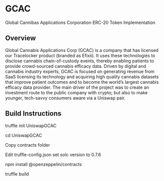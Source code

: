 # GCAC
Global Cannibas Applications Corporation ERC-20 Token Implementation

## Overview
Global Cannabis Applications Corp (GCAC) is a company that has licensed our Tracelocker product (branded as Efixii).  It uses these technologies to disclose cannabis chain-of-custody events, thereby enabling patients to provide crowd-sourced cannabis efficacy data. Driven by digital and cannabis industry experts, GCAC is focused on generating revenue from SaaS licensing its technology and acquiring high quality cannabis datasets that improve patient outcomes and to become the world’s largest cannabis efficacy data provider.
The main driver of the project was to create an investment route to the public company with crypto; but also to make younger, tech-savvy consumers aware via a Uniswap pair.



## Build Instructions

truffle init UniswapGCAC

cd UniswapGCAC

Copy contracts folder

Edit truffle-config.json set solc version to 0.7.6

npm install @openzeppelin/contracts

truffle build

